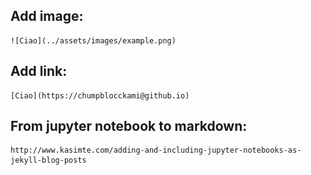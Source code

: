 
## Add image:
    ![Ciao](../assets/images/example.png)
## Add link:
    [Ciao](https://chumpblocckami@github.io)

## From jupyter notebook to markdown:
    http://www.kasimte.com/adding-and-including-jupyter-notebooks-as-jekyll-blog-posts
